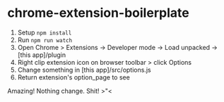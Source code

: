 # chrome-extension-boilerplate

1) Setup
`npm install`
2) Run
`npm run watch`
3) Open Chrome > Extensions -> Developer mode -> Load unpacked -> [this app]/plugin
4) Right clip extension icon on browser toolbar > click Options
5) Change something in [this app]/src/options.js
6) Return extension's option_page to see 

Amazing! Nothing change. Shit! >"<
